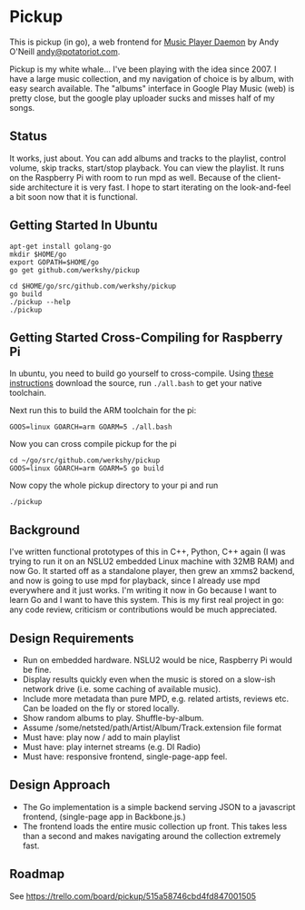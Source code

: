 Pickup
======

This is pickup (in go), a web frontend for [Music Player Daemon](http://mpd.wikia.com/wiki/Music_Player_Daemon_Wiki) by Andy O'Neill
<andy@potatoriot.com>.

Pickup is my white whale... I've been playing with the idea since 2007. I have a
large music collection, and my navigation of choice is by album, with easy
search available. The "albums" interface in Google Play Music (web) is pretty
close, but the google play uploader sucks and misses half of my songs.

Status
------

It works, just about. You can add albums and tracks to the playlist, control
volume, skip tracks, start/stop playback. You can view the playlist. It runs on
the Raspberry Pi with room to run mpd as well. Because of the client-side
architecture it is very fast. I hope to start iterating on the look-and-feel a
bit soon now that it is functional.

Getting Started In Ubuntu
-------------------------

    apt-get install golang-go
    mkdir $HOME/go
    export GOPATH=$HOME/go
    go get github.com/werkshy/pickup

    cd $HOME/go/src/github.com/werkshy/pickup
    go build
    ./pickup --help
    ./pickup

Getting Started Cross-Compiling for Raspberry Pi
------------------------------------------------

In ubuntu, you need to build go yourself to cross-compile.
Using [these instructions](http://golang.org/doc/install/source) download the
source, run `./all.bash` to get your native toolchain.

Next run this to build the ARM toolchain for the pi:

    GOOS=linux GOARCH=arm GOARM=5 ./all.bash

Now you can cross compile pickup for the pi

    cd ~/go/src/github.com/werkshy/pickup
    GOOS=linux GOARCH=arm GOARM=5 go build

Now copy the whole pickup directory to your pi and run

    ./pickup


Background
-----------

I've written functional prototypes of this in C++, Python, C++ again (I was
trying to run it on an NSLU2 embedded Linux machine with 32MB RAM) and now Go.
It started off as a standalone player, then grew an xmms2 backend, and now is
going to use mpd for playback, since I already use mpd everywhere and it just
works. I'm writing it now in Go because I want to learn Go and I want to have
this system. This is my first real project in go: any code review, criticism or
contributions would be much appreciated.

Design Requirements
--------------------

- Run on embedded hardware. NSLU2 would be nice, Raspberry Pi would be
  fine.
- Display results quickly even when the music is stored on a slow-ish network
  drive (i.e. some caching of available music).
- Include more metadata than pure MPD, e.g. related artists, reviews etc. Can be
  loaded on the fly or stored locally.
- Show random albums to play. Shuffle-by-album.
- Assume /some/netsted/path/Artist/Album/Track.extension file format
- Must have: play now / add to main playlist
- Must have: play internet streams (e.g. DI Radio)
- Must have: responsive frontend, single-page-app feel.

Design Approach
-----------------

- The Go implementation is a simple backend serving JSON to a javascript
  frontend, (single-page app in Backbone.js.)
- The frontend loads the entire music collection up front. This takes less than
  a second and makes navigating around the collection extremely fast.


Roadmap
-------

See https://trello.com/board/pickup/515a58746cbd4fd847001505


